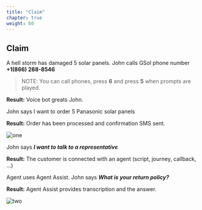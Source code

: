 ```yaml
---
title: "Claim"
chapter: true
weight: 60
---
```


## Claim

A hell storm has damaged 5 solar panels. John calls GSol phone number **+1(866) 288-8546**

> NOTE: You can call phones, press **6** and press **5** when prompts are played.

**Result:** Voice bot greats John.

John says I want to order 5 Panasonic solar panels

**Result:** Order has been processed and confirmation SMS sent. 


![one](/images/SMS.jpg)

John says ***I want to talk to a representative***

**Result:** The customer is  connected with an agent (script, journey, callback, …)

Agent uses Agent Assist.
John says ***What is your return policy?***

**Result:** Agent Assist provides transcription and the answer.

![two](/images/return.jpg)

